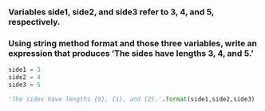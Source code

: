 ### Variables side1, side2, and side3 refer to 3, 4, and 5, respectively. 
### Using string method format and those three variables, write an expression that produces ’The sides have lengths 3, 4, and 5.’

```python
side1 = 3
side2 = 4
side3 = 5

'The sides have lengths {0}, {1}, and {2}.'.format(side1,side2,side3)
```